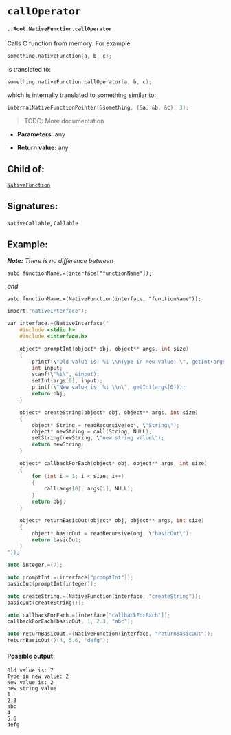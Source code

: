 # `callOperator`

#### `..Root.NativeFunction.callOperator`

Calls C function from memory. For example:

```c
something.nativeFunction(a, b, c);
```

is translated to:

```c
something.nativeFunction.callOperator(a, b, c);
```

which is internally translated to something similar to:

```c
internalNativeFunctionPointer(&something, {&a, &b, &c}, 3);
```

> TODO: More documentation

* **Parameters:** any

* **Return value:** any

## Child of:

[`NativeFunction`](docs..Root.NativeFunction.md)

## Signatures:

`NativeCallable`, `Callable`

## Example:

_**Note:** There is no difference between_

```
auto functionName.=(interface["functionName"]);
```

_and_

```
auto functionName.=(NativeFunction(interface, "functionName"));
```

```c
import("nativeInterface");

var interface.=(NativeInterface("
    #include <stdio.h>
    #include <interface.h>

    object* promptInt(object* obj, object** args, int size)
    { 
        printf(\"Old value is: %i \\nType in new value: \", getInt(args[0]));
        int input;
        scanf(\"%i\", &input);
        setInt(args[0], input);
        printf(\"New value is: %i \\n\", getInt(args[0]));
        return obj;
    }

    object* createString(object* obj, object** args, int size)
    { 
        object* String = readRecursive(obj, \"String\");
        object* newString = call(String, NULL);
        setString(newString, \"new string value\");
        return newString;
    }

    object* callbackForEach(object* obj, object** args, int size)
    {
        for (int i = 1; i < size; i++)
        {
            call(args[0], args[i], NULL);
        }
        return obj;
    }

    object* returnBasicOut(object* obj, object** args, int size)
    {
        object* basicOut = readRecursive(obj, \"basicOut\");
        return basicOut;
    }
"));

auto integer.=(7);

auto promptInt.=(interface["promptInt"]);
basicOut(promptInt(integer));

auto createString.=(NativeFunction(interface, "createString"));
basicOut(createString());

auto callbackForEach.=(interface["callbackForEach"]);
callbackForEach(basicOut, 1, 2.3, "abc");

auto returnBasicOut.=(NativeFunction(interface, "returnBasicOut"));
returnBasicOut()(4, 5.6, "defg");
```

#### Possible output:

```
Old value is: 7
Type in new value: 2
New value is: 2
new string value
1
2.3
abc
4
5.6
defg
```